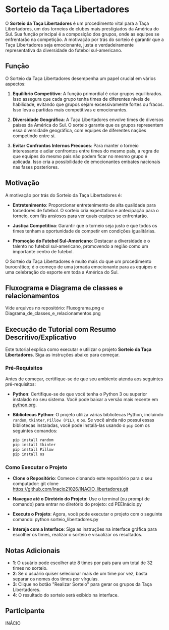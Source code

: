 # Sorteio da Taça Libertadores

O **Sorteio da Taça Libertadores** é um procedimento vital para a Taça Libertadores, um dos torneios de clubes mais prestigiados da América do Sul. Sua função principal é a composição dos grupos, onde as equipes se enfrentarão na competição. A motivação por trás do sorteio é garantir que a Taça Libertadores seja emocionante, justa e verdadeiramente representativa da diversidade do futebol sul-americano.

## Função

O Sorteio da Taça Libertadores desempenha um papel crucial em vários aspectos:

1. **Equilíbrio Competitivo**: A função primordial é criar grupos equilibrados. Isso assegura que cada grupo tenha times de diferentes níveis de habilidade, evitando que grupos sejam excessivamente fortes ou fracos. Isso leva a partidas mais competitivas e emocionantes.

2. **Diversidade Geográfica**: A Taça Libertadores envolve times de diversos países da América do Sul. O sorteio garante que os grupos representem essa diversidade geográfica, com equipes de diferentes nações competindo entre si.

3. **Evitar Confrontos Internos Precoces**: Para manter o torneio interessante e adiar confrontos entre times do mesmo país, a regra de que equipes do mesmo país não podem ficar no mesmo grupo é aplicada. Isso cria a possibilidade de emocionantes embates nacionais nas fases posteriores.

## Motivação

A motivação por trás do Sorteio da Taça Libertadores é:

- **Entretenimento**: Proporcionar entretenimento de alta qualidade para torcedores de futebol. O sorteio cria expectativa e antecipação para o torneio, com fãs ansiosos para ver quais equipes se enfrentarão.

- **Justiça Competitiva**: Garantir que o torneio seja justo e que todos os times tenham a oportunidade de competir em condições igualitárias.

- **Promoção do Futebol Sul-Americano**: Destacar a diversidade e o talento no futebol sul-americano, promovendo a região como um importante centro de futebol.

O Sorteio da Taça Libertadores é muito mais do que um procedimento burocrático; é o começo de uma jornada emocionante para as equipes e uma celebração do esporte em toda a América do Sul.

## Fluxograma e Diagrama de classes e relacionamentos

Vide arquivos no repositório: Fluxograma.png e Diagrama_de_classes_e_relacionamentos.png

## Execução de Tutorial com Resumo Descritivo/Explicativo

Este tutorial explica como executar e utilizar o projeto **Sorteio da Taça Libertadores**. Siga as instruções abaixo para começar.

### Pré-Requisitos

Antes de começar, certifique-se de que seu ambiente atenda aos seguintes pré-requisitos:

- **Python**:  Certifique-se de que você tenha o Python 3 ou superior instalado no seu sistema. Você pode baixar a versão mais recente em [python.org](https://www.python.org/downloads/).

- **Bibliotecas Python**:  O projeto utiliza várias bibliotecas Python, incluindo `random`, `tkinter`, `Pillow (PIL)`, e `os`. Se você ainda não possui essas bibliotecas instaladas, você pode instalá-las usando o `pip` com os seguintes comandos:

  ```bash
  pip install random
  pip install tkinter
  pip install Pillow
  pip install os

### Como Executar o Projeto

- **Clone o Repositório**: Comece clonando este repositório para o seu computador: git clone https://github.com/Inacio21026/INACIO_libertadores.git

- **Navegue até o Diretório do Projeto**: Use o terminal (ou prompt de comando) para entrar no diretório do projeto: cd PEEInácio.py

- **Execute o Projeto**: Agora, você pode executar o projeto com o seguinte comando: python sorteio_libertadores.py

- **Interaja com a Interface**: Siga as instruções na interface gráfica para escolher os times, realizar o sorteio e visualizar os resultados.

## Notas Adicionais
- **1**: O usuário pode escolher até 8 times por país para um total de 32 times no sorteio.
- **2**: Se o usuário quiser selecionar mais de um time por vez, basta separar os nomes dos times por vírgulas.
- **3**: Clique no botão "Realizar Sorteio" para gerar os grupos da Taça Libertadores.
- **4**: O resultado do sorteio será exibido na interface.


## Participante

INÁCIO